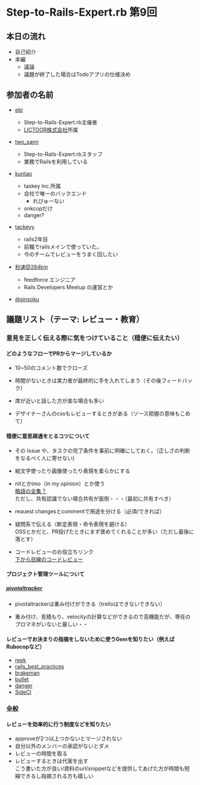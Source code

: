 # Step-to-Rails-Expert.rb 第9回

## 本日の流れ
+ 自己紹介
+ 本編
  * 議論
  * 議題が終了した場合はTodoアプリの仕様決め

## 参加者の名前
- [ebi](https://twitter.com/ebihara99999)
    - Step-to-Rails-Expert.rb主催者
    - [LICTOOR株式会社](http://lictoor.com/)所属

- [two_sann](https://twitter.com/two_sann)

    - Step-to-Rails-Expert.rbスタッフ
    - 業務でRailsを利用している

- [kuntao](https://twitter.com/_iamkuntao) 
    - taskey Inc.所属
    - 会社で唯一のバックエンド
        - れびゅーない
    - onkcopだけ
    - danger?

- [tackeyy](https://twitter.com/3chhe)
    - rails2年目
    - 前職でrailsメインで使っていた。
    - 今のチームでレビューをうまく回したい

- [秒速@284km](https://twitter.com/284km)
    - feedforce エンジニア
    - Rails Developers Meetup の運営とか

- [@sinsoku](https://github.com/sinsoku)



## 議題リスト（テーマ: レビュー・教育）
### 意見を正しく伝える際に気をつけていること（穏便に伝えたい）

#### どのようなフローでPRからマージしているか

- 10~50のコメント数でクローズ

- 時間がないときは実力者が最終的に手を入れてしまう（その後フィードバック）

- 席が近いと話した方が楽な場合も多い

- デザイナーさんのcssもレビューするときがある（ソース把握の意味もこめて）

#### 穏便に意思疎通をとるコツについて

- その Issue や、タスクの完了条件を事前に明確にしておく。（正しさの判断をなるべく人に寄せない)

- 絵文字使ったり画像使ったり表現を柔らかにする

* nitとかimo（in my opinion）とか使う  
[略語の全集？](http://qiita.com/uasi/items/86c3a09d17792ab62dfe)  
ただし、共有認識でない場合共有が面倒・・・（最初に共有すべき）

* reauest changesとcommentで用途を分ける（必須/できれば）

* 疑問系で伝える（断定表現・命令表現を避ける）  
OSSとかだと、PR投げたときにまず褒めてくれることが多い（ただし最後に落とす）

* コードレビューのお役立ちリンク  
[下から目線のコードレビュー](http://steps.dodgson.org/b/2012/12/30/code-review-from-lowland/)

#### プロジェクト管理ツールについて
##### [pivotaltracker](https://www.pivotaltracker.com/)

- pivotaltrackerは重み付けができる（trelloはできないできない）

- 重み付け、見積もり、velocityの計算などができるので高機能だが、専任のプロマネがいないと厳しい・・


#### レビューでお決まりの指摘をしないために使うGemを知りたい（例えばRubocopなど）
- [reek](https://github.com/troessner/reek)
- [rails_best_practices](https://github.com/flyerhzm/rails_best_practices)
- [brakeman](https://github.com/presidentbeef/brakeman)
- [bullet](https://github.com/flyerhzm/bullet)
- [danger](https://github.com/danger/danger)
- [SideCI](https://sideci.com/ja)


### 全般
####  レビューを効率的に行う制度などを知りたい
- approveが2つ以上つかないとマージされない
- 自分以外のメンバーの承認がないとダメ
- レビューの時間を取る
- レビューするときは代案を出す  
こう書いた方が良い/資料のurl/snippetなどを提供してあげた方が時間も短縮できるし指摘される方も嬉しい
